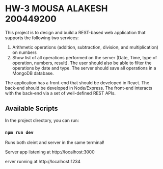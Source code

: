 # HW-3 MOUSA ALAKESH 200449200

This project is to design and build a REST-based web application that supports the following two services: 
1. Arithmetic operations (addition, subtraction, division, and multiplication) on numbers 
2. Show list of all operations performed on the server (Date, Time, type of operation, numbers, result). The user should also be able to filter the operations by date and type. The server should save all operations in a MongoDB database. 

The application has a front-end that should be developed in React. The back-end should be developed in Node/Express. The front-end interacts with the back-end via a set of well-defined REST APIs.

## Available Scripts

In the project directory, you can run:

### `npm run dev`

Runs both cleint and server in the same terminal!

Server app listening at http://localhost:3000

erver running at http://localhost:1234 
